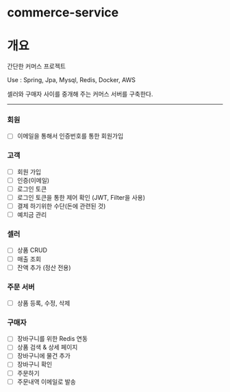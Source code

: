 # commerce-service

# 개요
간단한 커머스 프로젝트

Use : Spring, Jpa, Mysql, Redis, Docker, AWS

셀러와 구매자 사이를 중개해 주는 커머스 서버를 구축한다.

----

### 회원
- [ ] 이메일을 통해서 인증번호를 통한 회원가입

### 고객
- [ ] 회원 가입
- [ ] 인증(이메일)
- [ ] 로그인 토큰
- [ ] 로그인 토큰을 통한 제어 확인 (JWT, Filter을 사용)
- [ ] 결제 하기위한 수단(돈에 관련된 것)
- [ ] 예치금 관리

### 셀러
- [ ] 상품 CRUD
- [ ] 매출 조회
- [ ] 잔액 추가 (정산 전용)

### 주문 서버

- [ ] 상품 등록, 수정, 삭제 

### 구매자

- [ ] 장바구니를 위한 Redis 연동
- [ ] 상품 검색 & 상세 페이지 
- [ ] 장바구니에 물건 추가
- [ ] 장바구니 확인
- [ ] 주문하기
- [ ] 주문내역 이메일로 발송
